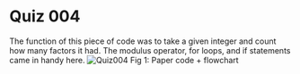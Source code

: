 # Quiz 004
The function of this piece of code was to take a given integer and count how many factors it had. The modulus operator, for loops, and if statements came in handy here.
![Quiz004](https://github.com/Amine-Itani/Unit-1/assets/123438294/14ff5464-238c-4db7-b932-49a8e42dddd7)
Fig 1: Paper code + flowchart
